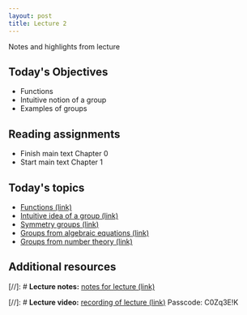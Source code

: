 ```yaml
---
layout: post
title: Lecture 2
---
```


Notes and highlights from lecture

## Today's Objectives

* Functions
* Intuitive notion of a group
* Examples of groups

## Reading assignments

* Finish main text Chapter 0
* Start main text Chapter 1

## Today's topics
* <a target="_parent" href="https://wcasper.github.io/math407spring2021/topics/functions.html">Functions (link)</a>
* <a target="_parent" href="https://wcasper.github.io/math407spring2021/topics/group-intuition.html">Intuitive idea of a group (link)</a>
* <a target="_parent" href="https://wcasper.github.io/math407spring2021/topics/symmetry-groups.html">Symmetry groups (link)</a>
* <a target="_parent" href="https://wcasper.github.io/math407spring2021/topics/algebraic-equations.html">Groups from algebraic equations (link)</a>
* <a target="_parent" href="https://wcasper.github.io/math407spring2021/topics/modular-arithmetic.html">Groups from number theory (link)</a>

## Additional resources
[//]: # **Lecture notes:** <a target="_parent" href="https://wcasper.github.io/math407spring2021/extras/notes/407-lecture2.pdf">notes for lecture (link)</a>

[//]: # **Lecture video:** <a target="_parent" href="https://fullerton.zoom.us/rec/share/iKQrb9vpUq-e4YLh0L0Yk7nweZbmBjglNqpjP1OVV7HBcC2u5PztToyr7oq5-Rn_.FBjalF6jZG6wsY_N">recording of lecture (link)</a> Passcode: C0Zq3E!K


